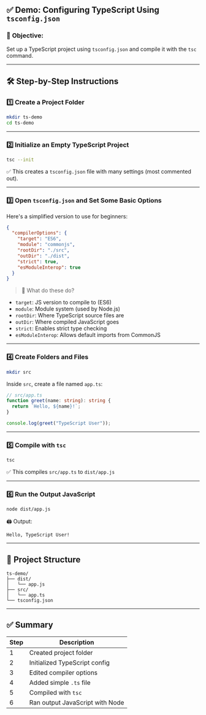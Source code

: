 ## ✅ **Demo: Configuring TypeScript Using `tsconfig.json`**

### 🎯 **Objective:**

Set up a TypeScript project using `tsconfig.json` and compile it with the `tsc` command.

---

## 🛠️ **Step-by-Step Instructions**

### 1️⃣ **Create a Project Folder**

```bash
mkdir ts-demo
cd ts-demo
```

---

### 2️⃣ **Initialize an Empty TypeScript Project**

```bash
tsc --init
```

✅ This creates a `tsconfig.json` file with many settings (most commented out).

---

### 3️⃣ **Open `tsconfig.json` and Set Some Basic Options**

Here's a simplified version to use for beginners:

```json
{
  "compilerOptions": {
    "target": "ES6",                     
    "module": "commonjs",                
    "rootDir": "./src",                  
    "outDir": "./dist",                  
    "strict": true,                      
    "esModuleInterop": true              
  }
}
```

> 🧠 What do these do?

* `target`: JS version to compile to (ES6)
* `module`: Module system (used by Node.js)
* `rootDir`: Where TypeScript source files are
* `outDir`: Where compiled JavaScript goes
* `strict`: Enables strict type checking
* `esModuleInterop`: Allows default imports from CommonJS

---

### 4️⃣ **Create Folders and Files**

```bash
mkdir src
```

Inside `src`, create a file named `app.ts`:

```ts
// src/app.ts
function greet(name: string): string {
  return `Hello, ${name}!`;
}

console.log(greet("TypeScript User"));
```

---

### 5️⃣ **Compile with `tsc`**

```bash
tsc
```

✅ This compiles `src/app.ts` to `dist/app.js`

---

### 6️⃣ **Run the Output JavaScript**

```bash
node dist/app.js
```

🖨️ Output:

```
Hello, TypeScript User!
```

---

## 📁 Project Structure

```
ts-demo/
├── dist/
│   └── app.js
├── src/
│   └── app.ts
└── tsconfig.json
```

---

## ✅ Summary

| Step | Description                     |
| ---- | ------------------------------- |
| 1    | Created project folder          |
| 2    | Initialized TypeScript config   |
| 3    | Edited compiler options         |
| 4    | Added simple `.ts` file         |
| 5    | Compiled with `tsc`             |
| 6    | Ran output JavaScript with Node |
